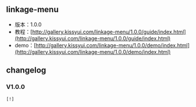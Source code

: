 ## linkage-menu

* 版本：1.0.0
* 教程：[http://gallery.kissyui.com/linkage-menu/1.0.0/guide/index.html](http://gallery.kissyui.com/linkage-menu/1.0.0/guide/index.html)
* demo：[http://gallery.kissyui.com/linkage-menu/1.0.0/demo/index.html](http://gallery.kissyui.com/linkage-menu/1.0.0/demo/index.html)

## changelog

### V1.0.0

    [!]


